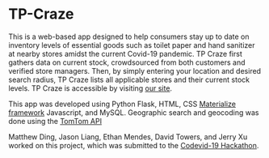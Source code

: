 # TP-Craze
This is a web-based app designed to help consumers stay up to date on inventory levels of essential goods such as toilet paper and hand sanitizer at nearby stores amidst the current Covid-19 pandemic. TP Craze first gathers data on current stock, crowdsourced from both customers and verified store managers. Then, by simply entering your location and desired search radius, TP Craze lists all applicable stores and their current stock levels. TP Craze is accessible by visiting [our site](westfordcodevid123.pythonanywhere.com). 

This app was developed using Python Flask, HTML, CSS [Materialize framework](https://materializecss.com/) Javascript, and MySQL. Geographic search and geocoding was done using the [TomTom API](https://developer.tomtom.com/docs-and-tools) 

Matthew Ding, Jason Liang, Ethan Mendes, David Towers, and Jerry Xu worked on this project, which was submitted to the [Codevid-19 Hackathon](https://codevid19.com/).
